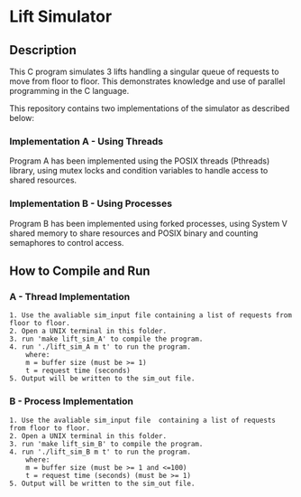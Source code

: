 # Lift Simulator

## Description

This C program simulates 3 lifts handling a singular queue of requests to move from floor to floor. This demonstrates knowledge and use of parallel programming in the C language. 

This repository contains two implementations of the simulator as described below:

### Implementation A - Using Threads
Program A has been implemented using the POSIX threads (Pthreads) library, using mutex locks and condition variables to handle access to shared resources.

### Implementation B - Using Processes
Program B has been implemented using forked processes, using System V shared memory to share resources and POSIX binary and counting semaphores to control access.

## How to Compile and Run
### A - Thread Implementation
    1. Use the avaliable sim_input file containing a list of requests from floor to floor.
    2. Open a UNIX terminal in this folder.
    3. run 'make lift_sim_A' to compile the program.
    4. run './lift_sim_A m t' to run the program.
        where:
        m = buffer size (must be >= 1)
        t = request time (seconds)
    5. Output will be written to the sim_out file.

### B - Process Implementation
    1. Use the avaliable sim_input file  containing a list of requests from floor to floor.
    2. Open a UNIX terminal in this folder.
    3. run 'make lift_sim_B' to compile the program.
    4. run './lift_sim_B m t' to run the program.
        where:
        m = buffer size (must be >= 1 and <=100)
        t = request time (seconds) (must be >= 1)
    5. Output will be written to the sim_out file.